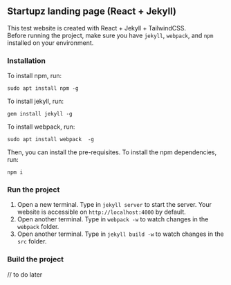 ## Startupz landing page (React + Jekyll)

This test website is created with React + Jekyll + TailwindCSS.  
Before running the project, make sure you have `jekyll`, `webpack`, and `npm` installed on your environment.

### Installation

To install npm, run:

```
sudo apt install npm -g
```

To install jekyll, run:

```
gem install jekyll -g
```

To install webpack, run:

```
sudo apt install webpack  -g
```

Then, you can install the pre-requisites. To install the npm dependencies, run:

```
npm i
```

### Run the project

1. Open a new terminal. Type in `jekyll server` to start the server. Your website is accessible on `http://localhost:4000` by default.
2. Open another terminal. Type in `webpack -w` to watch changes in the `webpack` folder.
3. Open another terminal. Type in `jekyll build -w` to watch changes in the `src` folder.

### Build the project

// to do later

